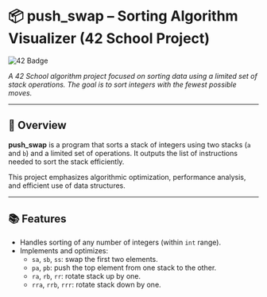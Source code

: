 # 📦 push_swap – Sorting Algorithm Visualizer (42 School Project)
![42 Badge](https://img.shields.io/badge/42-PushSwap-blue)

*A 42 School algorithm project focused on sorting data using a limited set of stack operations. The goal is to sort integers with the fewest possible moves.*

---

## 🚀 Overview

**push_swap** is a program that sorts a stack of integers using two stacks (`a` and `b`) and a limited set of operations. It outputs the list of instructions needed to sort the stack efficiently.

This project emphasizes algorithmic optimization, performance analysis, and efficient use of data structures.

---

## 📚 Features

- Handles sorting of any number of integers (within `int` range).
- Implements and optimizes:
  - `sa`, `sb`, `ss`: swap the first two elements.
  - `pa`, `pb`: push the top element from one stack to the other.
  - `ra`, `rb`, `rr`: rotate stack up by one.
  - `rra`, `rrb`, `rrr`: rotate stack down by one.
